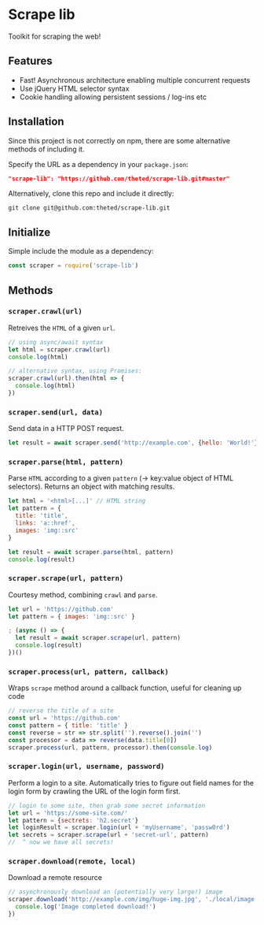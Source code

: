 # Scrape lib
Toolkit for scraping the web!


## Features
- Fast! Asynchronous architecture enabling multiple concurrent requests
- Use jQuery HTML selector syntax
- Cookie handling allowing persistent sessions / log-ins etc


## Installation
Since this project is not correctly on npm, there are some alternative methods of including it.

Specify the URL as a dependency in your `package.json`:
```json
"scrape-lib": "https://github.com/theted/scrape-lib.git#master"
```

Alternatively, clone this repo and include it directly:
```
git clone git@github.com:theted/scrape-lib.git
```


## Initialize
Simple include the module as a dependency:
```js
const scraper = require('scrape-lib')
```


## Methods

### ```scraper.crawl(url)```
Retreives the `HTML` of a given `url`.

```js
// using async/await syntax
let html = scraper.crawl(url)
console.log(html)

// alternative syntax, using Promises:
scraper.crawl(url).then(html => {
  console.log(html)
})
```

### ```scraper.send(url, data)```
Send data in a HTTP POST request.

```js
let result = await scraper.send('http://example.com', {hello: 'World!'})
```

### ```scraper.parse(html, pattern)```
Parse `HTML` according to a given `pattern` (-> key:value object of HTML selectors). Returns an object with matching results.

```js
let html = '<html>[...]' // HTML string
let pattern = {
  title: 'title',
  links: 'a::href',
  images: 'img::src'
}

let result = await scraper.parse(html, pattern)
console.log(result)
```

### ```scraper.scrape(url, pattern)```
Courtesy method, combining `crawl` and `parse`.

```js
let url = 'https://github.com'
let pattern = { images: 'img::src' }

; (async () => {
  let result = await scraper.scrape(url, pattern)
  console.log(result)
})()
```


### ```scraper.process(url, pattern, callback)```
Wraps `scrape` method around a callback function, useful for cleaning up code

```js
// reverse the title of a site
const url = 'https://github.com'
const pattern = { title: 'title' }
const reverse = str => str.split('').reverse().join('')
const processor = data => reverse(data.title[0])
scraper.process(url, pattern, processor).then(console.log)
```


### ```scraper.login(url, username, password)```
Perform a login to a site. Automatically tries to figure out field names for the login form by crawling the URL of the login form first.

```js
// login to some site, then grab some secret information
let url = 'https://some-site.com/'
let pattern = {sectrets: 'h2.secret'}
let loginResult = scraper.login(url + 'myUsername', 'passw0rd')
let secrets = scraper.scrape(url + 'secret-url', pattern)
//  ^ now we have all secrets!
```

### ```scraper.download(remote, local)```
Download a remote resource

```js
// asynchronously download an (potentially very large!) image
scraper.download('http://example.com/img/huge-img.jpg', './local/image.jpg').then(path => {
  console.log('Image completed download!')
})
```

